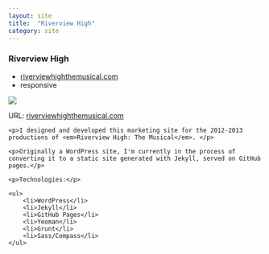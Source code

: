 ```yaml
---
layout: site
title:  "Riverview High"
category: site
---
```


### Riverview High

<ul class="c-card__stats">
    <li><a href="http://www.riverviewhighthemusical.com">riverviewhighthemusical.com</a></li>
    <li>responsive</li>
</ul>

<div class="c-media c-media__image c--wide">
    <img src="{{ site.url }}/img/sites/riverviewhigh.jpg" />
</div>

<div class="c-card__description">
    <p>URL: <a href="http://www.riverviewhighthemusical.com">riverviewhighthemusical.com</a></p>

    <p>I designed and developed this marketing site for the 2012-2013 productions of <em>Riverview High: The Musical</em>. </p>

    <p>Originally a WordPress site, I'm currently in the process of converting it to a static site generated with Jekyll, served on GitHub pages.</p>

    <p>Technologies:</p>

    <ul>
        <li>WordPress</li>
        <li>Jekyll</li>
        <li>GitHub Pages</li>
        <li>Yeoman</li>
        <li>Grunt</li>
        <li>Sass/Compass</li>
    </ul>
</div>
